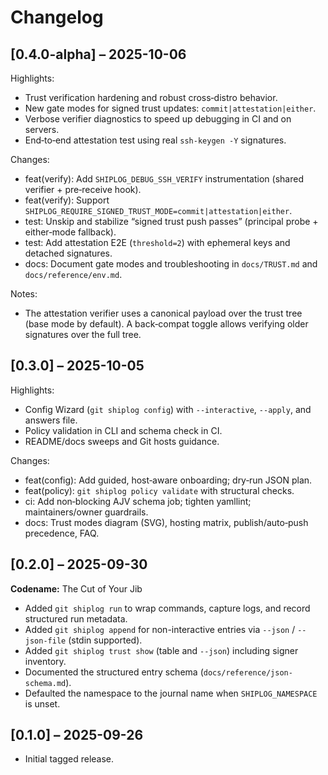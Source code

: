 # Changelog

## [0.4.0-alpha] – 2025-10-06
Highlights:
- Trust verification hardening and robust cross‑distro behavior.
- New gate modes for signed trust updates: `commit|attestation|either`.
- Verbose verifier diagnostics to speed up debugging in CI and on servers.
- End‑to‑end attestation test using real `ssh-keygen -Y` signatures.

Changes:
- feat(verify): Add `SHIPLOG_DEBUG_SSH_VERIFY` instrumentation (shared verifier + pre‑receive hook).
- feat(verify): Support `SHIPLOG_REQUIRE_SIGNED_TRUST_MODE=commit|attestation|either`.
- test: Unskip and stabilize “signed trust push passes” (principal probe + either‑mode fallback).
- test: Add attestation E2E (`threshold=2`) with ephemeral keys and detached signatures.
- docs: Document gate modes and troubleshooting in `docs/TRUST.md` and `docs/reference/env.md`.

Notes:
- The attestation verifier uses a canonical payload over the trust tree (base mode by default). A back‑compat toggle allows verifying older signatures over the full tree.

## [0.3.0] – 2025-10-05
Highlights:
- Config Wizard (`git shiplog config`) with `--interactive`, `--apply`, and answers file.
- Policy validation in CLI and schema check in CI.
- README/docs sweeps and Git hosts guidance.

Changes:
- feat(config): Add guided, host‑aware onboarding; dry‑run JSON plan.
- feat(policy): `git shiplog policy validate` with structural checks.
- ci: Add non‑blocking AJV schema job; tighten yamllint; maintainers/owner guardrails.
- docs: Trust modes diagram (SVG), hosting matrix, publish/auto‑push precedence, FAQ.

## [0.2.0] – 2025-09-30
**Codename:** The Cut of Your Jib

- Added `git shiplog run` to wrap commands, capture logs, and record structured run metadata.
- Added `git shiplog append` for non-interactive entries via `--json` / `--json-file` (stdin supported).
- Added `git shiplog trust show` (table and `--json`) including signer inventory.
- Documented the structured entry schema (`docs/reference/json-schema.md`).
- Defaulted the namespace to the journal name when `SHIPLOG_NAMESPACE` is unset.

## [0.1.0] – 2025-09-26
- Initial tagged release.
